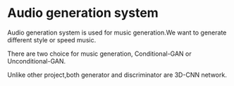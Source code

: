 # Audio generation system 

Audio generation system is used for music generation.We want to generate different style or speed music.

There are two choice for music generation, Conditional-GAN or Unconditional-GAN.

Unlike other project,both generator and discriminator are 3D-CNN network.
